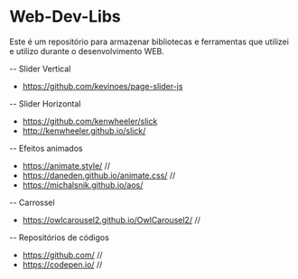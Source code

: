 # Web-Dev-Libs
Este é um repositório para armazenar bibliotecas e ferramentas que utilizei e utilizo durante o desenvolvimento WEB.


-- Slider Vertical
- https://github.com/kevinoes/page-slider-js

-- Slider Horizontal
- https://github.com/kenwheeler/slick
- http://kenwheeler.github.io/slick/

-- Efeitos animados
- https://animate.style/  //
- https://daneden.github.io/animate.css/  //
- https://michalsnik.github.io/aos/

-- Carrossel
- https://owlcarousel2.github.io/OwlCarousel2/  //

-- Repositórios de códigos
- https://github.com/  //
- https://codepen.io/  //
